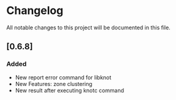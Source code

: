 # Changelog
All notable changes to this project will be documented in this file.

## [0.6.8]
### Added
- New report error command for libknot
- New Features: zone clustering
- New result after executing knotc command
